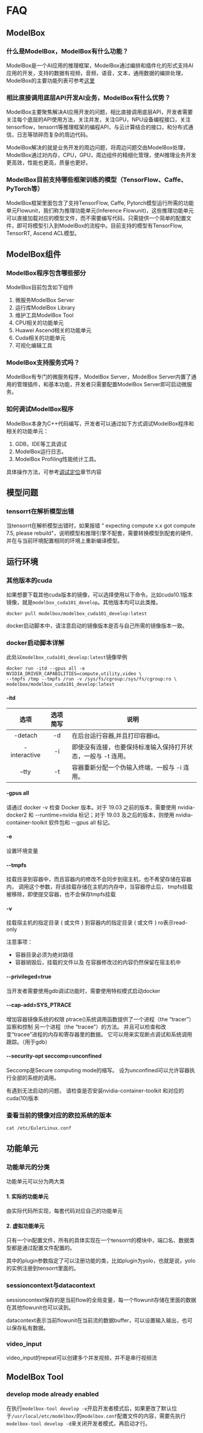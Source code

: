# FAQ

## ModelBox

### 什么是ModelBox，ModelBox有什么功能？

ModelBox是一个AI应用的推理框架，ModelBox通过编排和插件化的形式支持AI应用的开发，支持的数据有视频，音频，语音，文本，通用数据的编排处理，ModelBox的主要功能列表可参考[这里](../README.md#ModelBox主要功能)

### 相比直接调用底层API开发AI业务，ModelBox有什么优势？

ModelBox主要聚焦解决AI应用开发的问题，相比直接调用底层API，开发者需要关注每个底层的API使用方法，关注并发，关注GPU，NPU设备编程接口，关注tensorflow，tensorrt等推理框架的编程API，与云计算结合的接口，和分布式通信，日志等琐碎而复杂的周边代码。  

ModelBox解决的就是业务开发的周边问题，将周边问题交由ModelBox处理，ModelBox通过对内存，CPU，GPU，周边组件的精细化管理，使AI推理业务开发更高效，性能也更高，质量也更好。

### ModelBox目前支持哪些框架训练的模型（TensorFlow、Caffe、PyTorch等）

ModelBox框架里面包含了支持TensorFlow, Caffe, Pytorch模型运行所需的功能单元Flowunit，我们称为推理功能单元(Inference Flowunit)，这些推理功能单元可以直接加载对应的模型文件，而不需要编写代码，只需提供一个简单的配置文件，即可将模型引入到ModelBox的流程中。目前支持的模型有TensorFlow, TensorRT, Ascend ACL模型。

## ModelBox组件

### ModelBox程序包含哪些部分

ModelBox目前包含如下组件

1. 微服务ModelBox Server
1. 运行库ModelBox Library
1. 维护工具ModelBox Tool
1. CPU相关的功能单元
1. Huawei Ascend相关的功能单元
1. Cuda相关的功能单元
1. 可视化编辑工具

### ModelBox支持服务式吗？

ModelBox有专门的微服务程序，ModelBox Server，ModelBox Server内置了通用的管理插件，和基本功能，开发者只需要配置ModelBox Server即可启动微服务。

### 如何调试ModelBox程序

ModelBox本身为C++代码编写，开发者可以通过如下方式调试ModelBox程序和相关的功能单元：

1. GDB，IDE等工具调试
1. ModelBox运行日志。
1. ModelBox Profiling性能统计工具。

具体操作方法，可参考[调试定位](../develop/debug/debug.md)章节内容

## 模型问题

### tensorrt在解析模型出错

当tensorrt在解析模型出错时，如果报错 " expecting compute x.x got compute 7.5, please rebuild"，说明模型和推理引擎不配套，需要转换模型到配套的硬件, 并在与当前环境配置相同的环境上重新编译模型。

## 运行环境

### 其他版本的cuda

  如果想要下载其他cuda版本的镜像，可以选择使用以下命令。比如cuda10.1版本镜像，就是`modelbox_cuda101_develop`。其他版本均可以此类推。

  ```shell
  docker pull modelbox/modelbox_cuda101_develop:latest
  ```

  docker启动脚本中，请注意启动的镜像版本是否与自己所需的镜像版本一致。

### docker启动脚本详解

此处以`modelbox_cuda101_develop:latest`镜像举例

```shell
docker run -itd --gpus all -e NVIDIA_DRIVER_CAPABILITIES=compute,utility,video \
--tmpfs /tmp --tmpfs /run -v /sys/fs/cgroup:/sys/fs/cgroup:ro \
modelbox/modelbox_cuda101_develop:latest
```

#### -itd

|     选项     | 选项简写 | 说明                                                         |
| :----------: | :------: | ------------------------------------------------------------ |
|   -detach    |    -d    | 在后台运行容器,并且打印容器id。                              |
| -interactive |    -i    | 即使没有连接，也要保持标准输入保持打开状态，一般与 -t 连用。 |
|     –tty     |    -t    | 容器重新分配一个伪输入终端，一般与 -i 连用。                 |

#### -gpus all

请通过 docker -v 检查 Docker 版本。对于 19.03 之前的版本，需要使用 nvidia-docker2 和 --runtime=nvidia 标记；对于 19.03 及之后的版本，则使用 nvidia-container-toolkit 软件包和 --gpus all 标记。

#### -e

设置环境变量

#### --tmpfs

挂载目录到容器中，而且容器内的修改不会同步到宿主机，也不希望存储在容器内， 调用这个参数，将该挂载存储在主机的内存中，当容器停止后， tmpfs挂载被移除，即使提交容器，也不会保存tmpfs挂载

#### -v

挂载宿主机的指定目录 ( 或文件 ) 到容器内的指定目录 ( 或文件 )  ro表示read-only

注意事项：

* 容器目录必须为绝对路径
* 容器销毁后，挂载的文件以及
  在容器修改过的内容仍然保留在宿主机中

#### --privileged=true

当开发者需要使用gdb调试功能时，需要使用特权模式启动docker

#### --cap-add=SYS_PTRACE

增加容器镜像系统的权限
ptrace()系统调用函数提供了一个进程（the “tracer”）监察和控制
另一个进程（the “tracee”）的方法。
并且可以检查和改变“tracee”进程的内存和寄存器里的数据。
它可以用来实现断点调试和系统调用跟踪。（用于gdb）

#### --security-opt seccomp=unconfined

Seccomp是Secure computing mode的缩写。
设为unconfined可以允许容器执行全部的系统的调用。

有遇到无法启动的问题， 请检查是否安装nvidia-container-toolkit 和对应的cuda(10)版本

### 查看当前的镜像对应的欧拉系统的版本

```shell
cat /etc/EulerLinux.conf
```

## 功能单元

### 功能单元的分类

功能单元可以分为两大类

#### 1. 实际的功能单元

由实际代码所实现，每套代码对应自己的功能单元

#### 2. 虚拟功能单元

只有一个in配置文件，所有的具体实现在一个tensorrt的模块中，端口名、数据类型都是通过配置文件配置的。

其中的plugin参数指定了可以注册功能的类，比如plugin为yolo，也就是说，yolo的实例注册到tensorrt里面的。

### sessioncontext与datacontext

sessioncontext保存的是当前flow的全局变量，每一个flowunit存储在里面的数据在其他flowunit也可以读到。

datacontext表示当前flowunit在当前流的数据buffer，可以设置输入输出，也可以保存私有数据。

### video_input

video_input的repeat可以创建多个并发视频，并不是串行视频流

## ModelBox Tool

### develop mode already enabled

在执行`modelbox-tool develop -e`开启开发者模式后，如果更改了默认位于`/usr/local/etc/modelbox/`的`modelbox.conf`配置文件的内容，需要先执行`modelbox-tool develop -d`来关闭开发者模式，再启动才行。
